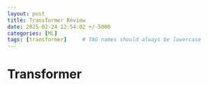 ```yaml
---
layout: post
title: Transformer Review
date: 2025-02-24 12:54:02 +/-5000
categories: [ML]
tags: [transformer]     # TAG names should always be lowercase
---
```


# Transformer